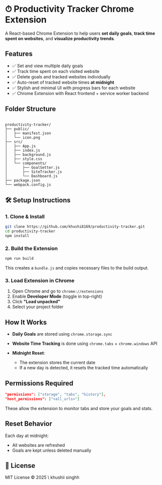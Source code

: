 

# ⏱ Productivity Tracker Chrome Extension

A React-based Chrome Extension to help users **set daily goals**, **track time spent on websites**, and **visualize productivity trends**.

## Features

- ✅ Set and view multiple daily goals
- ✅ Track time spent on each visited website
- ✅ Delete goals and tracked websites individually
- ✅ Auto-reset of tracked website times **at midnight**
- ✅ Stylish and minimal UI with progress bars for each website
- ✅ Chrome Extension with React frontend + service worker backend


## Folder Structure

```

productivity-tracker/
├── public/
│   ├── manifest.json
│   └── icon.png
├── src/
│   ├── App.js
│   ├── index.js
│   ├── background.js
│   ├── style.css
│   └── components/
│       ├── GoalSetter.js
│       ├── SiteTracker.js
│       └── Dashboard.js
├── package.json
└── webpack.config.js

````

## 🛠️ Setup Instructions

### 1. Clone & Install

```bash
git clone https://github.com/khushi8169/productivity-tracker.git
cd productivity-tracker
npm install
````

### 2. Build the Extension

```bash
npm run build
```

This creates a `bundle.js` and copies necessary files to the build output.

### 3. Load Extension in Chrome

1. Open Chrome and go to `chrome://extensions`
2. Enable **Developer Mode** (toggle in top-right)
3. Click **"Load unpacked"**
4. Select your project folder


## How It Works

* **Daily Goals** are stored using `chrome.storage.sync`
* **Website Time Tracking** is done using `chrome.tabs` + `chrome.windows` API
* **Midnight Reset**:

  * The extension stores the current date
  * If a new day is detected, it resets the tracked time automatically


## Permissions Required

```json
"permissions": ["storage", "tabs", "history"],
"host_permissions": ["<all_urls>"]
```

These allow the extension to monitor tabs and store your goals and stats.


## Reset Behavior

Each day at midnight:

* All websites are refreshed
* Goals are kept unless deleted manually

## 📃 License

MIT License © 2025 \ khushii singhh


